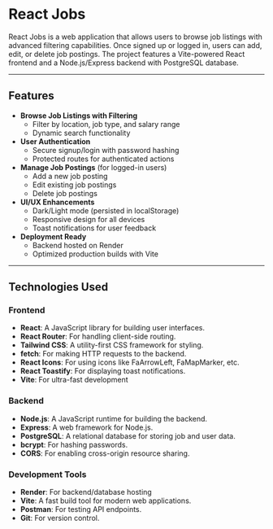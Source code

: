 # React Jobs

React Jobs is a web application that allows users to browse job listings with advanced filtering capabilities. Once signed up or logged in, users can add, edit, or delete job postings. The project features a Vite-powered React frontend and a Node.js/Express backend with PostgreSQL database.

---

## Features

- **Browse Job Listings with Filtering**
  - Filter by location, job type, and salary range
  - Dynamic search functionality
- **User Authentication**
  - Secure signup/login with password hashing
  - Protected routes for authenticated actions
- **Manage Job Postings** (for logged-in users)
  - Add a new job posting
  - Edit existing job postings
  - Delete job postings
- **UI/UX Enhancements**
  - Dark/Light mode (persisted in localStorage)
  - Responsive design for all devices
  - Toast notifications for user feedback
- **Deployment Ready**
  - Backend hosted on Render
  - Optimized production builds with Vite

---

## Technologies Used

### Frontend
- **React**: A JavaScript library for building user interfaces.
- **React Router**: For handling client-side routing.
- **Tailwind CSS**: A utility-first CSS framework for styling.
- **fetch**: For making HTTP requests to the backend.
- **React Icons**: For using icons like FaArrowLeft, FaMapMarker, etc.
- **React Toastify**: For displaying toast notifications.
- **Vite**: For ultra-fast development

### Backend
- **Node.js**: A JavaScript runtime for building the backend.
- **Express**: A web framework for Node.js.
- **PostgreSQL**: A relational database for storing job and user data.
- **bcrypt**: For hashing passwords.
- **CORS**: For enabling cross-origin resource sharing.

### Development Tools
- **Render**: For backend/database hosting
- **Vite**: A fast build tool for modern web applications.
- **Postman**: For testing API endpoints.
- **Git**: For version control.
